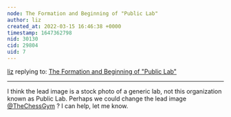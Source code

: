 ```yaml
---
node: The Formation and Beginning of "Public Lab" 
author: liz
created_at: 2022-03-15 16:46:38 +0000
timestamp: 1647362798
nid: 30130
cid: 29804
uid: 7
---
```




[liz](../profile/liz) replying to: [The Formation and Beginning of "Public Lab" ](../notes/TheChessGym/03-15-2022/the-formation-and-beginning-of-public-lab)

----
I think the lead image is a stock photo of a generic lab, not this organization known as Public Lab. Perhaps we could change the lead image [@TheChessGym](/profile/TheChessGym) ? I can help, let me know. 
